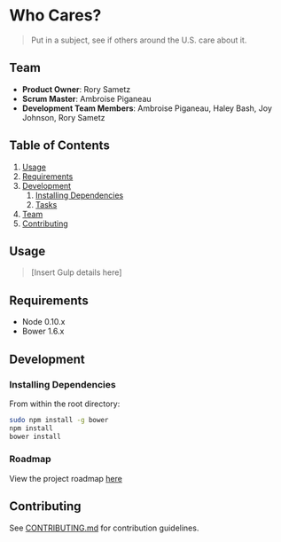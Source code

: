 # Who Cares?

> Put in a subject, see if others around the U.S. care about it.

## Team

  - __Product Owner__: Rory Sametz
  - __Scrum Master__: Ambroise Piganeau
  - __Development Team Members__: Ambroise Piganeau, Haley Bash, Joy Johnson, Rory Sametz

## Table of Contents

1. [Usage](#Usage)
1. [Requirements](#requirements)
1. [Development](#development)
    1. [Installing Dependencies](#installing-dependencies)
    1. [Tasks](#tasks)
1. [Team](#team)
1. [Contributing](#contributing)

## Usage

> [Insert Gulp details here]

## Requirements

- Node 0.10.x
- Bower 1.6.x

## Development

### Installing Dependencies

From within the root directory:

```sh
sudo npm install -g bower
npm install
bower install
```

### Roadmap

View the project roadmap [here](ROADMAP.md)

## Contributing

See [CONTRIBUTING.md](CONTRIBUTING.md) for contribution guidelines.
